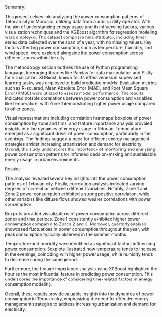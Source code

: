
Sumamry:

This project delves into analyzing the power consumption patterns of Tétouan city in Morocco, utilizing data from a public utility operator. With the aim of understanding energy usage and its influencing factors, various visualization techniques and the XGBoost algorithm for regression modeling were employed. The dataset comprises nine attributes, including time-series data collected over the span of a year, with no missing values. Key factors affecting power consumption, such as temperature, humidity, and wind speed, were explored alongside the power consumption across different zones within the city.

The methodology section outlines the use of Python programming language, leveraging libraries like Pandas for data manipulation and Plotly for visualization. XGBoost, known for its effectiveness in supervised learning tasks, was employed to build predictive models. Evaluation metrics such as R-squared, Mean Absolute Error (MAE), and Root Mean Square Error (RMSE) were utilized to assess model performance. The results indicated notable correlations between power consumption and variables like temperature, with Zone 1 demonstrating higher power usage compared to other zones.

Visual representations including correlation heatmaps, boxplots of power consumption by zone and time, and feature importance analysis provided insights into the dynamics of energy usage in Tétouan. Temperature emerged as a significant driver of power consumption, particularly in the evenings. The findings suggest a need for efficient energy management strategies amidst increasing urbanization and demand for electricity. Overall, the study underscores the importance of monitoring and analyzing power consumption patterns for informed decision-making and sustainable energy usage in urban environments.

Results: 

The analysis revealed several key insights into the power consumption patterns of Tétouan city. Firstly, correlation analysis indicated varying degrees of correlation between different variables. Notably, Zone 1 and Zone 2 power consumption exhibited a strong positive correlation, while other variables like diffuse flows showed weaker correlations with power consumption.

Boxplots provided visualizations of power consumption across different zones and time periods. Zone 1 consistently exhibited higher power consumption compared to Zones 2 and 3. Moreover, quarterly analysis showcased fluctuations in power consumption throughout the year, with peak consumption typically observed in the summer months.

Temperature and humidity were identified as significant factors influencing power consumption. Boxplots illustrated how temperature tends to increase in the evenings, coinciding with higher power usage, while humidity tends to decrease during the same period.

Furthermore, the feature importance analysis using XGBoost highlighted the hour as the most influential feature in predicting power consumption. This underscores the importance of considering time-related factors in energy consumption modeling.

Overall, these results provide valuable insights into the dynamics of power consumption in Tétouan city, emphasizing the need for effective energy management strategies to address increasing urbanization and demand for electricity.

